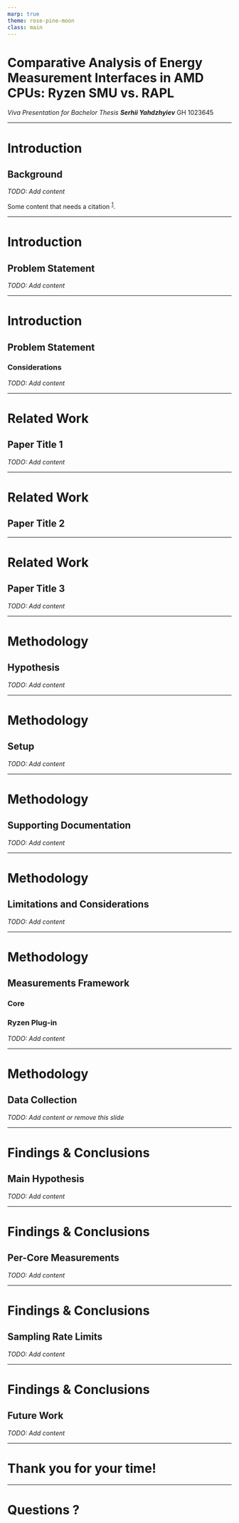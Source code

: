 ```yaml
---
marp: true
theme: rose-pine-moon
class: main
---
```


<!-- _class: center -->

# Comparative Analysis of Energy Measurement Interfaces in AMD CPUs: Ryzen SMU vs. RAPL 

*Viva Presentation for Bachelor Thesis*
**_Serhii Yahdzhyiev_**
GH&nbsp;1023645

---

# Introduction

## Background

*TODO: Add content*

Some content that needs a citation <sup>[1](https://example.com/paper)</sup>.

<!-- _footer: '[1] [https://example.com/paper](https://example.com/paper)' -->

---

# Introduction

## Problem Statement

*TODO: Add content*

---

# Introduction

## Problem Statement

### Considerations

*TODO: Add content*

---

# Related Work

## Paper Title 1

*TODO: Add content*

---

# Related Work

## Paper Title 2

---

# Related Work

## Paper Title 3

*TODO: Add content*

---

# Methodology

## Hypothesis

*TODO: Add content*

---

# Methodology

## Setup

*TODO: Add content*

---

# Methodology

## Supporting Documentation

*TODO: Add content*

---

# Methodology

## Limitations and Considerations

*TODO: Add content*

---

# Methodology

## Measurements Framework

### Core

### Ryzen Plug-in

*TODO: Add content*

---

# Methodology

## Data Collection

*TODO: Add content or remove this slide*

---

# Findings & Conclusions

## Main Hypothesis

*TODO: Add content*

---

# Findings & Conclusions

## Per-Core Measurements

*TODO: Add content*

---

# Findings & Conclusions

## Sampling Rate Limits

*TODO: Add content*

---

# Findings & Conclusions

## Future Work

*TODO: Add content*

---

<!-- _class: center -->

# Thank you for your time!

---

<!-- _class: center -->

# Questions ?
